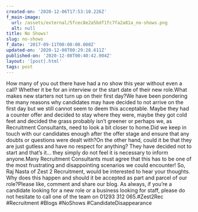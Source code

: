 ```yaml
---
created-on: '2020-12-06T17:53:10.226Z'
f_main-image:
  url: /assets/external/5fcec8e2a5bdf1fc7fa2a81a_no-shows.png
  alt: null
title: No Shows!
slug: no-shows
f_date: '2017-09-11T00:00:00.000Z'
updated-on: '2020-12-08T00:29:28.611Z'
published-on: '2020-12-08T00:40:42.904Z'
layout: '[post].html'
tags: post
---
```


How many of you out there have had a no show this year without even a call? Whether it be for an interview or the start date of their new role.What makes new starters not turn up on their first day?We have been pondering the many reasons why candidates may have decided to not arrive on the first day but we still cannot seem to deem this acceptable. Maybe they had a counter offer and decided to stay where they were, maybe they got cold feet and decided the grass probably isn’t greener or perhaps we, as Recruitment Consultants, need to look a bit closer to home.Did we keep in touch with our candidates enough after the offer stage and ensure that any doubts or questions were dealt with?On the other hand, could it be that they are just gutless and have no respect for anything? They have decided not to start and that’s it… they simply do not feel it is necessary to inform anyone.Many Recruitment Consultants must agree that this has to be one of the most frustrating and disappointing scenarios we could encounter! So, Raj Nasta of Zest 2 Recruitment, would be interested to hear your thoughts. Why does this happen and should it be accepted as part and parcel of our role?Please like, comment and share our blog. As always, if you’re a candidate looking for a new role or a business looking for staff, please do not hesitate to call one of the team on 01293 312 065.#Zest2Rec #Recruitment #Blogs #NoShows #CandidateDisappearance
